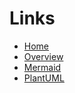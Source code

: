 # Links

- [Home](#/en)
- [Overview](#/en/demo/overview)
- [Mermaid](#/en/demo/mermaid)
- [PlantUML](#/en/demo/plantuml)
